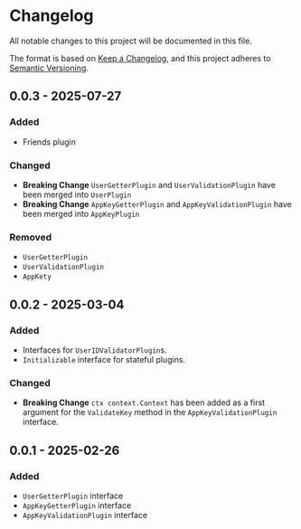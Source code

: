 # Changelog

All notable changes to this project will be documented in this file.

The format is based on [Keep a Changelog](https://keepachangelog.com/en/1.1.0/),
and this project adheres to [Semantic Versioning](https://semver.org/spec/v2.0.0.html).

## 0.0.3 - 2025-07-27

### Added

- Friends plugin

### Changed

- **Breaking Change** `UserGetterPlugin` and `UserValidationPlugin` have been merged into `UserPlugin`
- **Breaking Change** `AppKeyGetterPlugin` and `AppKeyValidationPlugin` have been merged into `AppKeyPlugin`

### Removed

- `UserGetterPlugin`
- `UserValidationPlugin`
- `AppKety`

## 0.0.2 - 2025-03-04

### Added

- Interfaces for `UserIDValidatorPlugin`s.
- `Initializable` interface for stateful plugins.

### Changed

- **Breaking Change** `ctx context.Context` has been added as a first argument  for the `ValidateKey` method in the `AppKeyValidationPlugin` interface.

## 0.0.1 - 2025-02-26

### Added

- `UserGetterPlugin` interface
- `AppKeyGetterPlugin` interface
- `AppKeyValidationPlugin` interface
